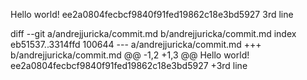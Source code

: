 Hello world!
ee2a0804fecbcf9840f91fed19862c18e3bd5927
3rd line

diff --git a/andrejjuricka/commit.md b/andrejjuricka/commit.md
index eb51537..3314ffd 100644
--- a/andrejjuricka/commit.md
+++ b/andrejjuricka/commit.md
@@ -1,2 +1,3 @@
 Hello world!
 ee2a0804fecbcf9840f91fed19862c18e3bd5927
+3rd line
